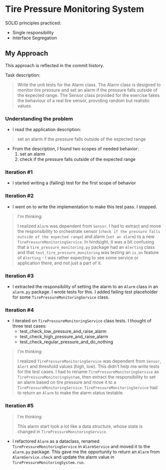 # Tire Pressure Monitoring System

SOLID principles practiced:
* Single responsibility
* Interface Segregation

## My Approach

This approach is reflected in the commit history.

Task description:
> Write the unit tests for the Alarm class. The Alarm class is designed to monitor tire pressure and set an alarm if the pressure falls outside of the expected range. The Sensor class provided for the exercise fakes the behaviour of a real tire sensor, providing random but realistic values.

### Understanding the problem
* I read the application description:
 > set an alarm if the pressure falls outside of the expected range
 
* From the description, I found two scopes of needed behavior:
  1. set an alarm
  2. check if the pressure falls outside of the expected range
 
### Iteration #1
* I started writing a (failing) test for the first scope of behavior

### Iteration #2
* I went on to write the implementation to make this test pass. I stopped.
 > I'm thinking:
> 
 > I realized `Alarm` was dependent from `Sensor`. I had to extract and move the responsibility to orchestrate sensor (`check if the pressure falls outside of the expected range`) and alarm (`set an alarm`) to a new `TirePressureMonitoringService`. In hindsight, it was a bit confusing that a `tire_pressure_monitoring.py` package had an `Alerting` class and that `test_tire_pressure_monitoring` was testing an `is_on` feature of `Alerting`  - I was rather expecting to see some service or application there, and not just a part of it.
 
### Iteration #3
 * I extracted the responsibility of setting the alarm to an `Alarm` class in an `alarm.py` package. I wrote tests for this. I added failing test placeholder for some `TirePressureMonitoringService` class.

### Iteration #4
 * I iterated on `TirePressureMonitoringService` class tests. I thought of three test cases: 
   * test_check_low_pressure_and_raise_alarm
   * test_check_high_pressure_and_raise_alarm
   * test_check_regular_pressure_and_do_nothing
 > I'm thinking:
> 
> I realized `TirePressureMonitoringService` was dependent from `Sensor`, `Alert` and threshold values (high, low). This didn't help me write tests for the test cases. I had to rename `TirePressureMonitoringService` as `TirePressureMonitoringSystem`, then extract the responsibility to set an alarm based on tire pressure and move it to a `TirePressureMonitoringService`. `TirePressureMonitoringService` had to return an `Alarm` to make the alarm status testable.

### Iteration #5
> I'm thinking:
> 
>  This alarm start look a lot like a data structure, whose state is changed in `TirePressureMonitoringService`.
 * I refactored `Alarm` as a dataclass, renamed `TirePressureMonitoringService` in `AlarmService` and moved it to the `alarm.py` package. This gave me the opportunity to return an `Alarm` from `AlarmService.check` and update the alarm value in `TirePressureMonitoringSystem.run`.